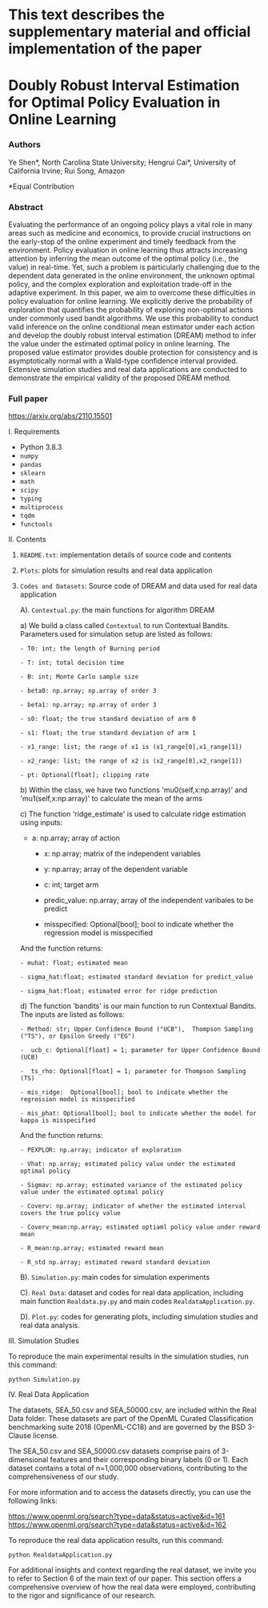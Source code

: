 
# This text describes the supplementary material and official implementation of	the paper
#
#     Doubly Robust Interval Estimation for Optimal Policy Evaluation in Online Learning


###  Authors ### 
Ye Shen*, North Carolina State University;
Hengrui Cai*, University of California Irvine;
Rui Song, Amazon

*Equal Contribution

###  Abstract ### 
Evaluating the performance of an ongoing policy plays a vital role in many areas such as medicine and economics, to provide crucial instructions on the early-stop of the online experiment and timely feedback from the environment. Policy evaluation in online learning thus attracts increasing attention by inferring the mean outcome of the optimal policy (i.e., the value) in real-time. Yet, such a problem is particularly challenging due to the dependent data generated in the online environment, the unknown optimal policy, and the complex exploration and exploitation trade-off in the adaptive experiment. In this paper, we aim to overcome these difficulties in policy evaluation for online learning. We explicitly derive the probability of exploration that quantifies the probability of exploring non-optimal actions under commonly used bandit algorithms. We use this probability to conduct valid inference on the online conditional mean estimator under each action and develop the doubly robust interval estimation (DREAM) method to infer the value under the estimated optimal policy in online learning. The proposed value estimator provides double protection for consistency and is asymptotically normal with a Wald-type confidence interval provided. Extensive simulation studies and real data applications are conducted to demonstrate the empirical validity of the proposed DREAM method.

### Full paper  ###
https://arxiv.org/abs/2110.15501



I. Requirements

 - Python 3.8.3
 - `numpy`
 - `pandas`
 - `sklearn`
 - `math`
 - `scipy`
 - `typing`
 - `multiprocess`
 - `tqdm`
 - `functools`



II. Contents

  1. `README.txt`: implementation details of source code and contents

  2. `Plots`: plots for simulation results and real data application

  3. `Codes and Datasets`: Source code of DREAM and data used for real data application

     A). `Contextual.py`: the main functions for algorithm DREAM

     a) We build a class called `Contextual` to run Contextual Bandits. Parameters used for simulation setup are listed as follows:

         - T0: int; the length of Burning period

         - T: int; total decision time

         - B: int; Monte Carlo sample size

         - beta0: np.array; np.array of order 3

         - beta1: np.array; np.array of order 3

         - s0: float; the true standard deviation of arm 0

         - s1: float; the true standard deviation of arm 1

         - x1_range: list; the range of x1 is (x1_range[0],x1_range[1])

         - x2_range: list; the range of x2 is (x2_range[0],x2_range[1])

         - pt: Optional[float]; clipping rate

     b) Within the class, we have two functions 'mu0(self,x:np.array)' and 'mu1(self,x:np.array)' to calculate the mean of the arms

     c) The function 'ridge_estimate' is used to calculate ridge estimation using inputs:

	 - a: np.array; array of action

         - x: np.array; matrix of the independent variables
            
         - y: np.array; array of the dependent variable
            
         - c: int; target arm
            
         - predic_value: np.array; array of the independent varibales to be predict
           
         - misspecified: Optional[bool]; bool to indicate whether the regression model is misspecified
            
     And the function returns: 

         - muhat: float; estimated mean
            
         - sigma_hat:float; estimated standard deviation for predict_value
	
         - sigma_hat:float; estimated error for ridge prediction


     d) The function 'bandits' is our main function to run Contextual Bandits. The inputs are listed as follows:

         - Method: str; Upper Confidence Bound ("UCB"),  Thompson Sampling ("TS"), or Epsilon Greedy ("EG")
             
         -  ucb_c: Optional[float] = 1; parameter for Upper Confidence Bound (UCB)

         -  ts_rho: Optional[float] = 1; parameter for Thompson Sampling (TS)

         - mis_ridge:  Optional[bool]; bool to indicate whether the regression model is misspecified

         - mis_phat: Optional[bool]; bool to indicate whether the model for kappa is misspecified
            
     And the function returns: 

         - PEXPLOR: np.array; indicator of exploration
            
         - Vhat: np.array; estimated policy value under the estimated optimal policy

         - Sigmav: np.array; estimated variance of the estimated policy value under the estimated optimal policy
            
         - Coverv: np.array; indicator of whether the estimated interval covers the true policy value
            
         - Coverv_mean:np.array; estimated optiaml policy value under reward mean
            
         - R_mean:np.array; estimated reward mean
            
         - R_std np.array; estimated reward standard deviation

     B). `Simulation.py`: main codes for simulation experiments
     
     C). `Real Data`: dataset and codes for real data application, including main function `Realdata.py.py` and  main codes `RealdataApplication.py`.

     D). `Plot.py`: codes for generating plots, including simulation studies and real data analysis.
 



III. Simulation Studies

To reproduce the main experimental results in the simulation studies, run this command:

```Simulation
python Simulation.py 
```



IV. Real Data Application

The datasets, SEA_50.csv and SEA_50000.csv, are included within the Real Data folder. These datasets are part of the OpenML Curated Classification benchmarking suite 2018 (OpenML-CC18) and are governed by the BSD 3-Clause license.

The SEA_50.csv and SEA_50000.csv datasets comprise pairs of 3-dimensional features and their corresponding binary labels (0 or 1). Each dataset contains a total of n=1,000,000 observations, contributing to the comprehensiveness of our study.

For more information and to access the datasets directly, you can use the following links:

https://www.openml.org/search?type=data&status=active&id=161
https://www.openml.org/search?type=data&status=active&id=162


To reproduce the real data application results, run this command:

```Realdata
python RealdataApplication.py
```
 
For additional insights and context regarding the real dataset, we invite you to refer to Section 6 of the main text of our paper. This section offers a comprehensive overview of how the real data were employed, contributing to the rigor and significance of our research.



